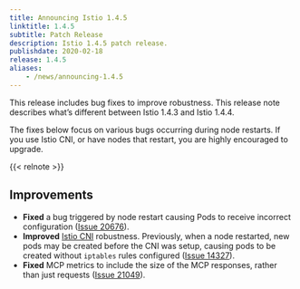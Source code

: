 ```yaml
---
title: Announcing Istio 1.4.5
linktitle: 1.4.5
subtitle: Patch Release
description: Istio 1.4.5 patch release.
publishdate: 2020-02-18
release: 1.4.5
aliases:
    - /news/announcing-1.4.5
---
```


This release includes bug fixes to improve robustness. This release note describes what’s different between Istio 1.4.3 and Istio 1.4.4.

The fixes below focus on various bugs occurring during node restarts. If you use Istio CNI, or have nodes that restart, you are highly encouraged to upgrade.

{{< relnote >}}

## Improvements

- **Fixed** a bug triggered by node restart causing Pods to receive incorrect configuration ([Issue 20676](https://github.com/istio/istio/issues/20676)).
- **Improved** [Istio CNI](/docs/setup/additional-setup/cni/) robustness. Previously, when a node restarted, new pods may be created before the CNI was setup, causing pods to be created without `iptables` rules configured ([Issue 14327](https://github.com/istio/istio/issues/14327)).
- **Fixed** MCP metrics to include the size of the MCP responses, rather than just requests ([Issue 21049](https://github.com/istio/istio/issues/21049)).
